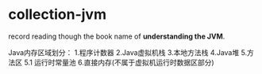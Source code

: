 # collection-jvm
record reading though the book name of <b>understanding the JVM</b>.

Java内存区域划分：
   1.程序计数器
   2.Java虚拟机栈
   3.本地方法栈
   4.Java堆
   5.方法区
      5.1 运行时常量池
   6.直接内存(不属于虚拟机运行时数据区部分)
